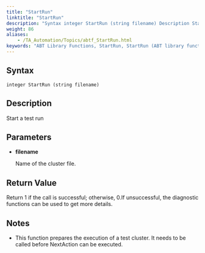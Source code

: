 ```yaml
--- 
title: "StartRun"
linktitle: "StartRun"
description: "Syntax integer StartRun (string filename) Description Start a test run Parameters filename Name of the cluster file. Return Value Return 1 if the call is successful; otherwise, 0 . If unsuccessful, ..."
weight: 86
aliases: 
    - /TA_Automation/Topics/abtf_StartRun.html
keywords: "ABT Library Functions, StartRun, StartRun (ABT library function)"
---
```


## Syntax

`integer StartRun (string filename)`

## Description

Start a test run

## Parameters

-   **filename**

    Name of the cluster file.


## Return Value

Return 1 if the call is successful; otherwise, 0.If unsuccessful, the diagnostic functions can be used to get more details.

## Notes

-   This function prepares the execution of a test cluster. It needs to be called before NextAction can be executed.




